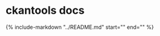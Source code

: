 # ckantools docs

{%
    include-markdown "../README.md"
    start="<!--overview-start-->"
    end="<!--overview-end-->"
%}
